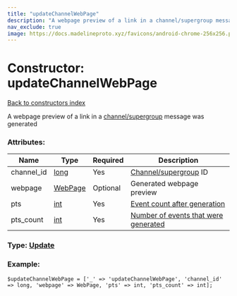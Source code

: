 ```yaml
---
title: "updateChannelWebPage"
description: "A webpage preview of a link in a channel/supergroup message was generated"
nav_exclude: true
image: https://docs.madelineproto.xyz/favicons/android-chrome-256x256.png
---
```

# Constructor: updateChannelWebPage  
[Back to constructors index](/API_docs/constructors/index.html)



A webpage preview of a link in a [channel/supergroup](https://core.telegram.org/api/channel) message was generated

### Attributes:

| Name     |    Type       | Required | Description |
|----------|---------------|----------|-------------|
|channel\_id|[long](/API_docs/types/long.html) | Yes|[Channel/supergroup](https://core.telegram.org/api/channel) ID|
|webpage|[WebPage](/API_docs/types/WebPage.html) | Optional|Generated webpage preview|
|pts|[int](/API_docs/types/int.html) | Yes|[Event count after generation](https://core.telegram.org/api/updates)|
|pts\_count|[int](/API_docs/types/int.html) | Yes|[Number of events that were generated](https://core.telegram.org/api/updates)|



### Type: [Update](/API_docs/types/Update.html)


### Example:

```
$updateChannelWebPage = ['_' => 'updateChannelWebPage', 'channel_id' => long, 'webpage' => WebPage, 'pts' => int, 'pts_count' => int];
```  
